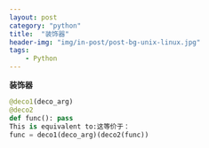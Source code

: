 ```yaml
---
layout: post
category: "python"
title:  "装饰器"
header-img: "img/in-post/post-bg-unix-linux.jpg"
tags:
    - Python
---
```


**装饰器**

```python
@deco1(deco_arg)
@deco2
def func(): pass
This is equivalent to:这等价于：
func = deco1(deco_arg)(deco2(func))
```
